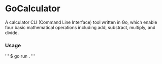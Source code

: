 # GoCalculator
A calculator CLI (Command Line Interface) tool written in Go, which enable four basic mathematical operations including add, substract, multiply, and divide.
### Usage
'''
$ go run .
'''
